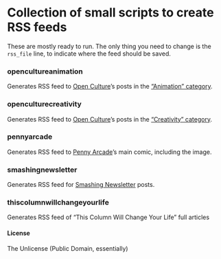 # Collection of small scripts to create RSS feeds

These are mostly ready to run. The only thing you need to change is the `rss_file` line, to indicate where the feed should be saved.

### opencultureanimation
Generates RSS feed to [Open Culture](http://www.openculture.com/)’s posts in the [“Animation” category](http://www.openculture.com/category/animation-2).

### openculturecreativity
Generates RSS feed to [Open Culture](http://www.openculture.com/)’s posts in the [“Creativity” category](http://www.openculture.com/category/creativity-2).

### pennyarcade
Generates RSS feed to [Penny Arcade](http://penny-arcade.com/)’s main comic, including the image.

### smashingnewsletter
Generates RSS feed for [Smashing Newsletter](http://www.smashingmagazine.com/the-smashing-newsletter/) posts.

### thiscolumnwillchangeyourlife
Generates RSS feed of “This Column Will Change Your Life” full articles

#### License
The Unlicense (Public Domain, essentially)
